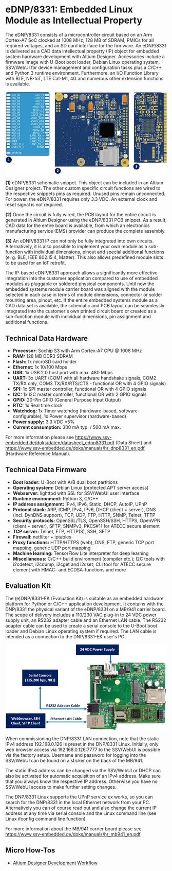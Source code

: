 # eDNP/8331: Embedded Linux Module as Intellectual Property 

The eDNP/8331 consists of a microcontroller circuit based on an Arm Cortex-A7 SoC clocked at 1008 MHz, 128 MB of SDRAM, PMICs for all required voltages, and an SD card interface for the firmware. An eDNP/8331 is delivered as a CAD data intellectual property (IP) object for embedded system hardware development with Altium Designer. Accessories include a firmware image with U-Boot boot loader, Debian Linux operating system, SSV/WebUI for device management and configuration tasks plus a C/C++ and Python 3 runtime environment. Furthermore, an I/O Function Library with BLE, NB-IoT, LTE Cat-M1, 4G and numerous other extension functions is available.  

![Overview](./.imgs/8331-overview.jpg)

**(1)** eDNP/8331 schematic snippet. This object can be included in an Altium Designer project. The other custom specific circuit functions are wired to the respective snippets pins as required. Unused pins remain unconnected. For power, the eDNP/8331 requires only 3.3 VDC. An external clock and reset signal is not required.

**(2)** Once the circuit is fully wired, the PCB layout for the entire circuit is generated in Altium Designer using the eDNP/8331 PCB snippet. As a result, CAD data for the entire board is available, from which an electronics manufacturing service (EMS) provider can produce the complete assembly.

**(3)** An eDNP/8331 IP can not only be fully integrated into own circuits. Alternatively, it is also possible to implement your own module as a sub-function with individual dimensions, pinout and special additional functions (e. g. BLE, IEEE 802.15.4, Matter). This also allows predefined module slots to be used for an IoT retrofit.

The IP-based eDNP/8331 approach allows a significantly more effective integration into the customer application compared to use of embedded modules as pluggable or soldered physical components. Until now the embedded systems module carrier board was aligned with the module selected in each case in terms of module dimensions, connector or solder mounting area, pinout, etc. If the entire embedded systems module as a CAD data set is available, the schematic and PCB layout can be seamlessly integrated into the customer's own printed circuit board or created as a sub-function module with individual dimensions, pin assignment and additional functions. 

## Technical Data Hardware

* **Processor:** Sochip S3 with Arm Cortex-A7 CPU @ 1008 MHz
* **RAM:** 128 MB DDR3 SDRAM
* **Flash:** 1x microSD card holder
* **Ethernet:** 1x 10/100 Mbps
* **USB:** 1x USB 2.0 host port with max. 480 Mbps
* **UART:** 3x UART (COM1 with all hardware handshake signals, COM2 TX/RX only, COM3 TX/RX/RTS/CTS - functional OR with 4 GPIO signals)
* **SPI:** 1x SPI master controller, functional OR with 4 GPIO signals
* **I2C:** 1x I2C master controller, functional OR with 2 GPIO signals
* **GPIO:** 20-Pin GPIO (General Purpose Input Output)
* **RTC:** 1x Real time clock
* **Watchdog:** 1x Timer watchdog (hardware-based, software-configurable), 1x Power supervisor (hardware-based)
* **Power supply:** 3.3 VDC ±5%
* **Current consumption:** 300 mA typ. / 500 mA max.

For more information please see https://www.ssv-embedded.de/doks/daten/datasheet_ednp8331.pdf (Data Sheet) and https://www.ssv-embedded.de/doks/manuals/hr_dnp8331_en.pdf (Hardware Reference Manual).

## Technical Data Firmware

* **Boot loader:** U-Boot with A/B dual boot partitions
* **Operating system:** Debian Linux (protected APT server access)
* **Webserver:** 	lighttpd with SSL for SSV/WebUI user interface
* **Runtime environment:** Python 3, C/C++
* **IP address assignment:** 	IPv4, IPv6, Static, DHCP, AutoIP, UPnP
* **Protocol stack:** ARP, ICMP, IPv4, IPv6, DHCP (client + server), DNS (incl. DynDNS support), TCP, UDP, FTP, HTTP, SNMP, Telnet, TFTP
* **Security protocols:** OpenSSL/TLS, OpenSSH/SSH, HTTPS, OpenVPN (client + server), SFTP, SNMPv3, PKCS#11 for ATECC secure element
* **TCP server:** Telnet, FTP, HTTP(S), SSH, SFTP
* **Firewall:** netfilter + iptables
* **Proxy functions:** HTTP/HTTPS (web), DNS, FTP, generic TCP port mapping, generic UDP port mapping
* **Machine learning:** TensorFlow Lite interpreter for deep learning
* **Miscellaneous:** C/C++ build environment (compiler etc.); I2C tools with i2cdetect, i2cdump, i2cget and i2cset; CLI tool for ATECC secure element with HMAC- and ECDSA-functions and more 

## Evaluation Kit

The (e)DNP/8331-EK (Evaluation Kit) is suitable as an embedded hardware platform for Python or C/C++ application development. It contains with the DNP/8331 the physical variant of the eDNP/8331 on a MB/941 carrier board. The scope of delivery includes a 110/230 VAC plug-in to 24 VDC power supply unit, an RS232 adapter cable and an Ethernet LAN cable. The RS232 adapter cable can be used to create a serial console to the U-Boot boot loader and Debian Linux operating system if required. The LAN cable is intended as a connection to the DNP/8331-EK user's PC.

![Overview](./.imgs/8331EK-overview.jpg)

When commissioning the DNP/8331 LAN connection, note that the static IPv4 address 192.168.0.126 is preset in the DNP/8331 Linux. Initially, only web browser access via 192.168.0.126:7777 to the SSV/WebUI is possible via the factory setup. Username and password for logging into the SSV/WebUI can be found on a sticker on the back of the MB/941.

The static IPv4 address can be changed via the SSV/WebUI or DHCP can also be activated for automatic acquisition of an IPv4 address. Make sure that you always know the respective IP address. Otherwise you have no SSV/WebUI access to make further setting changes.

The DNP/8331 Linux supports the UPnP service ex works, so you can search for the DNP/8331 in the local Ethernet network from your PC. Alternatively you can of course read out and also change the current IP address at any time via serial console and the Linux command line (see Linux ifconfig command line function).

For more information about the MB/941 carrier board please see https://www.ssv-embedded.de/doks/manuals/hr_mb941_en.pdf.

## Micro How-Tos

* [Altium Designer Development Workflow](HowTos/Altium%20Designer%20Development%20Workflow.md)
